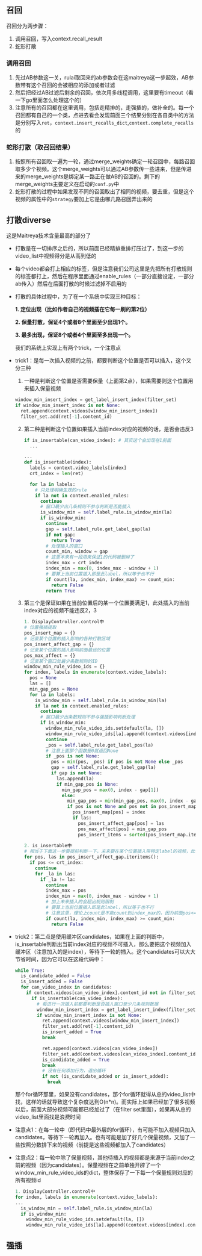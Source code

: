 





## 召回

召回分为两步骤：

1. 调用召回，写入context.recall_result
2. 蛇形打散

### 调用召回

1. 先过AB参数这一关，rulai取回来的ab参数会在这maitreya这一步起效，AB参数带有这个召回的会被相应的添加或者过滤
2. 然后把经过AB过滤后剩余的召回，依次用多线程调用，这里要有timeout（看一下go里面怎么处理这个的）
3. 注意所有的召回都在这里调用，包括走精排的，走强插的，做补全的。每一个召回都有自己的一个类，点进去看会发现前面三个结果分别在各自类中的方法是分别写入`ret`，`context.insert_recalls_dict`,`context.complete_recalls`的

### 蛇形打散（取召回结果）

1. 按照所有召回取一遍为一轮，通过merge_weights确定一轮召回中，每路召回取多少个视频。这个merge_weights可以通过AB参数传一些进来，但是传进来的merge_weights是绑定某一路正在做AB的召回的。剩下的merge_weights主要定义在启动的`conf.py`中
2. 蛇形打散的过程中如果发现不同的召回取出了相同的视频，要去重，但是这个视频的属性中的`strategy`要加上它是由哪几路召回弄出来的



## 打散diverse

这是Maitreya技术含量最高的部分了

+ 打散是在一切排序之后的，所以前面已经精排重排打压过了，到这一步的video_list中视频得分是从高到低的

+ 每个video都会打上相应的标签，但是注意我们公司这里是先把所有打散规则的标签都打上，然后在程序里面通过enable_rules（一部分直接设定，一部分ab传入）然后在后面打散的时候过滤掉不启用的

+ 打散的具体过程中，为了在一个系统中实现三种目标：

  **1. 定位出现（比如作者自己的视频插在它每一刷的第2位）**

  **2. 保量打散，保证4个或者8个里面至少出现1个。**

  **3. 最多出现，保证8个或者4个里面至多出现一个。**

  我们的系统上实现上有两个trick，一个注意点

+ trick1：是每一次插入视频的之前，都要判断这个位置是否可以插入，这个又分三种

  1. 一种是判断这个位置是否需要保量（上面第2点），如果需要则这个位置用来插入保量视频

  ```python
  window_min_insert_index = get_label_insert_index(filter_set)
  if window_min_insert_index is not None:
  	ret.append(context.videos[window_min_insert_index])
  	filter_set.add(ret[-1].content_id)
  ```

  2. 第二种是判断这个位置如果插入当前index对应的视频的话，是否会违反3

     ```python
     if is_insertable(can_video_index): # 其实这个会出现在1前面
       ...
     
     ...
     def is_insertable(index):
       labels = context.video_labels[index]
       crt_index = len(ret)
     
       for la in labels:
         # 只处理明确生效的rule
         if la not in context.enabled_rules:
           continue
           # 窗口最少出几条规则不参与判断是否能插入
           is_window_min = self.label_rule.is_window_min(la)
           if is_window_min:
             continue
             gap = self.label_rule.get_label_gap(la)
             if not gap:
               return True
             # 处理插入的窗口
             count_min, window = gap
             # 这里本来有一段用来保证1的代码被删掉了
             index_max = crt_index
             index_min = max(0, index_max - window + 1)
             # 要算上当前位置插入即是此label，所以等于也不行
             if count(la, index_min, index_max) >= count_min:
               return False
             return True
     ```

  3. 第三个是保证如果在当前位置后的某一个位置要满足1，此处插入的当前index对应的视频不能违反2，3

     ```python
     1. DisplayController.control中
     # 位置强插提取
     pos_insert_map = {}
     # 记录某个位置的插入影响的各种打散区域
     pos_insert_affect_gap = {}
     # 记录某个位置的插入影响前面最远的位置
     pos_max_affect = {}
     # 记录某个窗口处最少条数规则的ID
     window_min_rule_video_ids = {}
     for index, labels in enumerate(context.video_labels):
       pos = None
       las = []
       min_gap_pos = None
       for la in labels:
         is_window_min = self.label_rule.is_window_min(la)
         if la not in context.enabled_rules:
           continue
           # 窗口最少出条数规则不参与强插影响判断处理
           if is_window_min:
             window_min_rule_video_ids.setdefault(la, [])
             window_min_rule_video_ids[la].append((context.videos[index].content_id, index))
             continue
             _pos = self.label_rule.get_label_pos(la)
             # 注意上面那个函数是0就返回None
             if _pos is not None:
               pos = min(pos, _pos) if pos is not None else _pos
               gap = self.label_rule.get_label_gap(la)
               if gap is not None:
                 las.append(la)
                 if min_gap_pos is None:
                   min_gap_pos = max(0, index - gap[1])
                   else:
                     min_gap_pos = min(min_gap_pos, max(0, index - gap[1]))
                     if pos is not None and pos not in pos_insert_map:
                       pos_insert_map[pos] = index
                       if las:
                         pos_insert_affect_gap[pos] = las
                         pos_max_affect[pos] = min_gap_pos
                         pos_insert_items = sorted(pos_insert_map.items(), key=lambda e:e[0])
                         
     2. is_insertable中
     # 相当于下面这一步要提前判断一下，未来要在某个位置插入带特定label的视频，此位置处是否要做一些操作
     for pos, las in pos_insert_affect_gap.iteritems():
       if pos <= crt_index:
         continue
         for _la in las:
           if _la != la:
             continue
             index_max = pos
             index_min = max(0, index_max - window + 1)
             # 加上未来插入的会超出规则限制
             # 要算上当前位置插入即是此label，所以等于也不行
             # 注意这里，理论上count是不能count到index_max的，因为前面pos<=crt_index，我觉得应该是count_min - 1，这个必须要
             if count(la, index_min, index_max) >= count_min:
               return False
     ```

     

+ trick2：第二点是使用缓冲区candidates，如果在上面的判断中，is_insertable判断出当前index对应的视频不可插入，那么要把这个视频加入缓冲区（注意加入的是index），等待下一轮的插入。这个candidates可以大大节省时间，因为它可以在这段代码中：

  ```python
  while True:
    is_candidate_added = False
    is_insert_added = False
    for can_video_index in candidates:
      if context.videos[can_video_index].content_id not in filter_set:
        if is_insertable(can_video_index):
          # 每进行一次插入前都要判断是否插入窗口至少几条规则数据
          window_min_insert_index = get_label_insert_index(filter_set)
          if window_min_insert_index is not None:
            ret.append(context.videos[window_min_insert_index])
            filter_set.add(ret[-1].content_id)
            is_insert_added = True
            break
  
            ret.append(context.videos[can_video_index])
            filter_set.add(context.videos[can_video_index].content_id)
            is_candidate_added = True
            break
            # 没有任何添加行为，退出循环
            if not (is_candidate_added or is_insert_added):
              break
  ```

  那个for循环那里，如果没有candidates，那个for循环就得从总的video_list中找，这样的话就导致这个复杂度达到O(n*n)。而实际上如果已经加了很多视频以后，前面大部分视频可能都已经加过了（在filter set里面），如果再从总的video_list里面找是浪费时间

+ 注意点1：在每一轮中（即代码中最外层的for循环），有可能不加入视频只加入candidates，等待下一轮再加入。也有可能是加了好几个保量视频，又加了一些按照分数排下来的视频（前提是这些视频都加入了candidates）

+ 注意点2：每一轮中除了保量视频，其他待插入的视频都是来源于当前index之前的视频（因为candidates）。保量视频在之前单独开辟了一个window_min_rule_video_ids的dict，整体保存了一下每一个保量规则对应的所有视频id

  ```python
  1. DisplayController.control中
  for index, labels in enumerate(context.video_labels):
  ...
  	is_window_min = self.label_rule.is_window_min(la)
    if is_window_min:
      window_min_rule_video_ids.setdefault(la, [])
      window_min_rule_video_ids[la].append((context.videos[index].content_id, index))
  ```

## 强插



